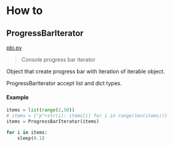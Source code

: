 # How to

## ProgressBarIterator

[pbi.py](./pbi.py)

> Console progress bar iterator

Object that create progress bar with iteration of iterable object.

ProgressBarIterator accept list and dict types.

#### Example
```python
items = list(range(2,50))
# items = {"p"+str(i): items[i] for i in range(len(items))}
items = ProgressBarIterator(items)

for i in items:
    sleep(0.1)
```
